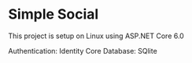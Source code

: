 Simple Social
=====

This project is setup on Linux using ASP.NET Core 6.0

Authentication: Identity Core
Database: SQlite